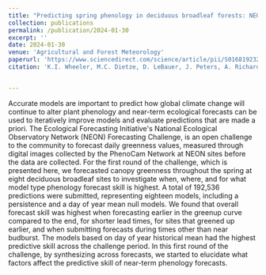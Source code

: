 ```yaml
---
title: "Predicting spring phenology in deciduous broadleaf forests: NEON Phenology Forecasting Community Challenge"
collection: publications
permalink: /publication/2024-01-30
excerpt: ''
date: 2024-01-30
venue: 'Agricultural and Forest Meteorology'
paperurl: 'https://www.sciencedirect.com/science/article/pii/S0168192323005002'
citation: 'K.I. Wheeler, M.C. Dietze, D. LeBauer, J. Peters, A. Richardson, A. Ross, R.Q. Thomas, K. Zhu, U. Bhat, S. Munch, M. Chen, R. Floreani Buzbee, B. Goldstein, J. Guo, D. Hao, C. Jones, M. Kelly-Fair, H. Liu, C. Malmborg, N. Neupane, D. Pal, V. Shirey, Y. Song, M. Steen, E. Vance, W. Woelmer, J. Wynne, L. Zachmann (2024).  &quot;Predicting spring phenology in deciduous broadleaf forests: NEON Phenology Forecasting Community Challenge.&quot; <i>Agricultural and Forest Meterology</i>. 345:109810.' 


---
```

Accurate models are important to predict how global climate change will continue to alter plant phenology and near-term ecological forecasts can be used to iteratively improve models and evaluate predictions that are made a priori. The Ecological Forecasting Initiative's National Ecological Observatory Network (NEON) Forecasting Challenge, is an open challenge to the community to forecast daily greenness values, measured through digital images collected by the PhenoCam Network at NEON sites before the data are collected. For the first round of the challenge, which is presented here, we forecasted canopy greenness throughout the spring at eight deciduous broadleaf sites to investigate when, where, and for what model type phenology forecast skill is highest. A total of 192,536 predictions were submitted, representing eighteen models, including a persistence and a day of year mean null models. We found that overall forecast skill was highest when forecasting earlier in the greenup curve compared to the end, for shorter lead times, for sites that greened up earlier, and when submitting forecasts during times other than near budburst. The models based on day of year historical mean had the highest predictive skill across the challenge period. In this first round of the challenge, by synthesizing across forecasts, we started to elucidate what factors affect the predictive skill of near-term phenology forecasts.


